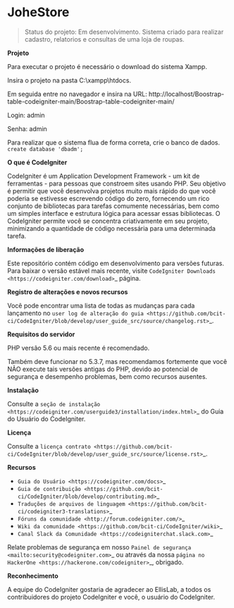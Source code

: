 # JoheStore
> Status do projeto: Em desenvolvimento.
Sistema criado para realizar cadastro, relatorios e consultas de uma loja de roupas.

**Projeto**

Para executar o projeto é necessário o download do sistema Xampp.

Insira o projeto na pasta C:\\xampp\\htdocs.

Em seguida entre no navegador e insira na URL: http://localhost/Boostrap-table-codeigniter-main/Boostrap-table-codeigniter-main/

Login: admin

Senha: admin

Para realizar que o sistema flua de forma correta, crie o banco de dados.
`create database 'dbadm';`

**O que é CodeIgniter**

CodeIgniter é um Application Development Framework - um kit de ferramentas - para pessoas
que constroem sites usando PHP. Seu objetivo é permitir que você desenvolva projetos
muito mais rápido do que você poderia se estivesse escrevendo código do zero, fornecendo
um rico conjunto de bibliotecas para tarefas comumente necessárias, bem como um simples
interface e estrutura lógica para acessar essas bibliotecas. O CodeIgniter permite
você se concentra criativamente em seu projeto, minimizando a quantidade de código necessária
para uma determinada tarefa.

**Informações de liberação**

Este repositório contém código em desenvolvimento para versões futuras. Para baixar o
versão estável mais recente, visite ```CodeIgniter Downloads <https://codeigniter.com/download>```_ página.

**Registro de alterações e novos recursos**

Você pode encontrar uma lista de todas as mudanças para cada lançamento no `user
log de alteração do guia <https://github.com/bcit-ci/CodeIgniter/blob/develop/user_guide_src/source/changelog.rst>`_.

**Requisitos do servidor**

PHP versão 5.6 ou mais recente é recomendado.

Também deve funcionar no 5.3.7, mas recomendamos fortemente que você NÃO execute
tais versões antigas do PHP, devido ao potencial de segurança e desempenho
problemas, bem como recursos ausentes.

**Instalação**

Consulte a `seção de instalação <https://codeigniter.com/userguide3/installation/index.html>`_
do Guia do Usuário do CodeIgniter.

**Licença**

Consulte a `licença contrato <https://github.com/bcit-ci/CodeIgniter/blob/develop/user_guide_src/source/license.rst>`_.

**Recursos**

- `Guia do Usuário <https://codeigniter.com/docs>`_
- `Guia de contribuição <https://github.com/bcit-ci/CodeIgniter/blob/develop/contributing.md>`_
- `Traduções de arquivos de linguagem <https://github.com/bcit-ci/codeigniter3-translations>`_
- `Fóruns da comunidade <http://forum.codeigniter.com/>`_
- `Wiki da comunidade <https://github.com/bcit-ci/CodeIgniter/wiki>`_
- `Canal Slack da Comunidade <https://codeigniterchat.slack.com>`_

Relate problemas de segurança em nosso `Painel de segurança <mailto:security@codeigniter.com>`_
ou através da nossa `página no HackerOne <https://hackerone.com/codeigniter>`_, obrigado.

**Reconhecimento**

A equipe do CodeIgniter gostaria de agradecer ao EllisLab, a todos os
contribuidores do projeto CodeIgniter e você, o usuário do CodeIgniter.
